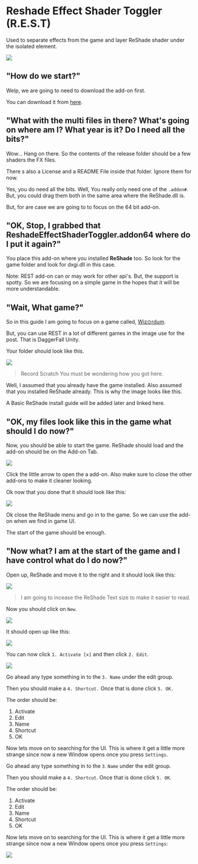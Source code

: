 
# Reshade Effect Shader Toggler (R.E.S.T)

Used to separate effects from the game and layer ReShade shader under the isolated element.

![](images/rest.png)

## "How do we start?"

Welp, we are going to need to download the add-on first.

You can download it from [here](https://github.com/4lex4nder/ReshadeEffectShaderToggler/releases/tag/v1.3.15).

## "What with the multi files in there? What's going on where am I? What year is it? Do I need all the bits?"

Wow... Hang on there. So the contents of the release folder should be a few shaders the FX files.

There s also a License and a README File inside that folder.
Ignore them for now.

Yes, you do need all the bits. Well, You really only need one of the `.addon#`. But, you could drag them both in the same area where the ReShade.dll is.

But, for are case we are going to to focus on the 64 bit add-on.

## "OK, Stop, I grabbed that ReshadeEffectShaderToggler.addon64 where do I put it again?"

You place this add-on where you installed **ReShade** too. So look for the game folder and look for dxgi.dll in this case.

Note: REST add-on can or may work for other api's. But, the support is spotty. So we are focusing on a simple game in the hopes that it will be more understandable.

## "Wait, What game?"

So in this guide I am going to focus on a game called, [Wiz⊙rdum](https://store.steampowered.com/app/1715590/Wizordum/).

But, you can use REST in a lot of different games in the image use for the post. That is DaggerFall Unity.

Your folder should look like this.

![](images/wizordum.png)

> Record Scratch You must be wondering how you got here.

Well, I assumed that you already have the game installed. Also assumed that you installed ReShade already. This is why the image looks like this.

A Basic ReShade install guide will be added later and linked here.

## "OK, my files look like this in the game what should I do now?"

Now, you should be able to start the game. ReShade should load and the add-on should be on the Add-on Tab.

![](images/rest1.png)

Click the little arrow to open the a add-on. Also make sure to close the other add-ons to make it cleaner looking.

Ok now that you done that it should look like this:

![](images/rest2.png)

Ok close the ReShade menu and go in to the game. So we can use the add-on when we find in game UI.

The start of the game should be enough.

## "Now what? I am at the start of the game and I have control what do I do now?"

Open up, ReShade and move it to the right and it should look like this:

![](images/rest3.png)

> I am going to incease the ReShade Text size to make it easier to read.

Now you should click on `New`.

![](images/rest4.png)

It should open up like this:

![](images/rest5.png)

You can now click `1. Activate [x]` and then click `2. Edit`.

![](images/rest6.png)

Go ahead any type something in to the `3. Name` under the edit group.

Then you should make a `4. Shortcut.` Once that is done click `5. OK.`

The order should be:

1. Activate
2. Edit
3. Name
4. Shortcut
5. OK

Now lets move on to searching for the UI. This is where it get a little more strange since now a new Window opens once you press `Settings`.

Go ahead any type something in to the `3`. `Name` under the edit group.

Then you should make a `4. Shortcut`. Once that is done click `5. OK`.

The order should be:

1. Activate
2. Edit
3. Name
4. Shortcut
5. OK

Now lets move on to searching for the UI. This is where it get a little more strange since now a new Window opens once you press `Settings`:

![](images/rest7.png)


